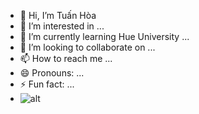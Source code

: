 - 👋 Hi, I’m Tuấn Hòa 
- 👀 I’m interested in ...
- 🌱 I’m currently learning Hue University ...
- 💞️ I’m looking to collaborate on ...
- 📫 How to reach me ...
- 😄 Pronouns: ...
- ⚡ Fun fact: ...
- ![alt]([https://www.facebook.com/photo/?fbid=1052158632709604&set=pcb.1062424634849535](https://th.bing.com/th/id/R.2d1bf50167bbc01e5720092084ee3bf9?rik=xB9kSLFCBDfcOA&riu=http%3a%2f%2fthuthuatphanmem.vn%2fuploads%2f2018%2f09%2f11%2fhinh-anh-dep-6_044127357.jpg&ehk=g1hC5ADWBCALT4vPZWI4M%2fmjOeSVF32fzLUV6Iw7aN4%3d&risl=&pid=ImgRaw&r=0)https://th.bing.com/th/id/R.2d1bf50167bbc01e5720092084ee3bf9?rik=xB9kSLFCBDfcOA&riu=http%3a%2f%2fthuthuatphanmem.vn%2fuploads%2f2018%2f09%2f11%2fhinh-anh-dep-6_044127357.jpg&ehk=g1hC5ADWBCALT4vPZWI4M%2fmjOeSVF32fzLUV6Iw7aN4%3d&risl=&pid=ImgRaw&r=0)

